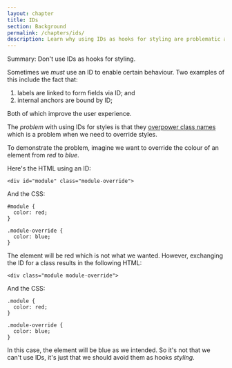 ```yaml
---
layout: chapter
title: IDs
section: Background
permalink: /chapters/ids/
description: Learn why using IDs as hooks for styling are problematic and what you should do instead.
---
```


Summary: Don't use IDs as hooks for styling.

Sometimes we *must* use an ID to enable certain behaviour. Two examples of this include the fact that:

1. labels are linked to form fields via ID; and
2. internal anchors are bound by ID;

Both of which improve the user experience.

The *problem* with using IDs for styles is that they [overpower class names](http://www.w3.org/TR/css3-selectors/#specificity) which is a problem when we need to override styles.

To demonstrate the problem, imagine we want to override the colour of an element from *red* to *blue*.

Here's the HTML using an ID:

	<div id="module" class="module-override">

And the CSS:

	#module {
	  color: red;
	}

	.module-override {
	  color: blue;
	}

The element will be red which is not what we wanted. However, exchanging the ID for a class results in the following HTML:

	<div class="module module-override">

And the CSS:

	.module {
	  color: red;
	}

	.module-override {
	  color: blue;
	}

In this case, the element will be blue as we intended. So it's not that we can't use IDs, it's just that we should avoid them as hooks *styling*.